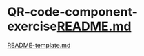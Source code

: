 # QR-code-component-exercise[README.md](https://github.com/Manonsigilla/QR-code-component-exercise/files/9885792/README.md)
[README-template.md](https://github.com/Manonsigilla/QR-code-component-exercise/files/9885793/README-template.md)
